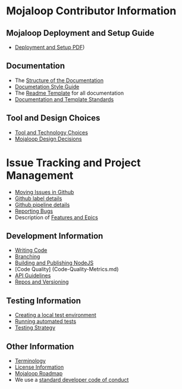 # Mojaloop Contributor Information

## Mojaloop Deployment and Setup Guide
* [Deployment and Setup PDF](https://github.com/mojaloop/docs/blob/develop/WorkShops/Presentations/Mojaloop_Phase2_Wrap-up_Deployment-Day3_V2.0-published.pdf))

## Documentation
* The [Structure of the Documentation](Structure-of-the-Documentation.md)
* [Documetation Style Guide](Documentation-Style-Guide.md)
* The [Readme Template](README-Template.md) for all documentation
* [Documentation and Template Standards](Documentation-and-Template-Standards.md)

## Tool and Design Choices
* [Tool and Technology Choices](Tools-technology-and-process-choices.md)
* [Mojaloop Design Decisions](Decision-Items.md)

# Issue Tracking and Project Management
* [Moving Issues in Github](Moving-issues-from-docs-to-another-repo.md)
* [Github label details](GitHub-Labels.md)
* [Github pipeline details](pipeline.md)
* [Reporting Bugs](Reporting-Bugs.md)
* Description of [Features and Epics](Scenarios-and-Epics.md)

## Development Information
* [Writing Code](Writing-Code.md)
* [Branching](branching-Strategy.md)
* [Building and Publishing NodeJS](Build-and-Publish-NodeJS.md)
* [Code Quality] (Code-Quality-Metrics.md)
* [API Guidelines](Pragmatic-REST-Guidelines.md)
* [Repos and Versioning](Repos-and-versioning.md)

## Testing Information
* [Creating a local test environment](https://github.com/mojaloop/interop-devops/blob/master/README.md)
* [Running automated tests](https://github.com/mojaloop/Docs#system-wide-testing)
* [Testing Strategy](Testing-strategy.md)

## Other Information
* [Terminology](terminology.md)
* [License Information](License.md)
* [Mojaloop Roadmap](roadmap.md)
* We use a [standard developer code of conduct](https://www.contributor-covenant.org/version/1/4/code-of-conduct.html)


